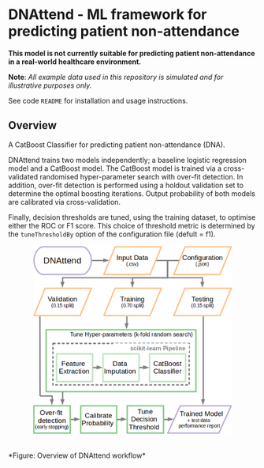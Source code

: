 # DNAttend - ML framework for predicting patient non-attendance

**This model is not currently suitable for predicting patient non-attendance in a real-world healthcare environment.**

**Note**: *All example data used in this repository is simulated and for illustrative purposes only.*

See code `README` for installation and usage instructions. 

## Overview

A CatBoost Classifier for predicting patient non-attendance (DNA).

DNAttend trains two models independently; a baseline logistic regression model and a CatBoost model.
The CatBoost model is trained via a cross-validated randomised hyper-parameter search with over-fit detection.
In addition, over-fit detection is performed using a holdout validation set to determine the optimal boosting iterations. Output probability of both models are calibrated via cross-validation.

Finally, decision thresholds are tuned, using the training dataset, to optimise either the ROC or F1 score.
This choice of threshold metric is determined by the `tuneThresholdBy` option of the configuration file (defult = f1).

<p align="center">
    <img src="assets/DNApredictFlowchart.png" alt="Overview of DNAttend workflow" width="80%"/>
</p>
 <br> *Figure: Overview of DNAttend workflow*

